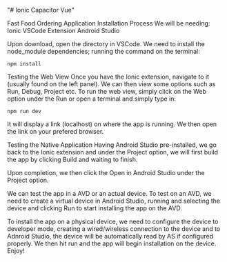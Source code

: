 "# Ionic Capacitor Vue" 

Fast Food Ordering Application Installation Process
We will be needing:
	Ionic VSCode Extension
	Android Studio

Upon download, open the directory in VSCode. We need to install the node_module dependencies;
running the command on the terminal:

	npm install

Testing the Web View
Once you have the Ionic extension, navigate to it (usually found on the left panel).
We can then view some options such as Run, Debug, Project etc. To run the web view,
simply click on the Web option under the Run or open a terminal and simply type in:

	npm run dev

It will display a link (localhost) on where the app is running. We then open the 
link on your prefered browser.

Testing the Native Application
Having Android Studio pre-installed, we go back to the Ionic extension and under the
Project option, we will first build the app by clicking Build and waiting to finish.

Upon completion, we then click the Open in Android Studio under the Project option.

We can test the app in a AVD or an actual device. To test on an AVD, we need to 
create a virtual device in Android Studio, running and selecting the device and 
clicking Run to start installing the app on the AVD. 

To install the app on a physical device, we need to configure the device to developer mode,
creating a wired/wireless connection to the device and to Adnroid Studio, the device will
be automatically read by AS if configured properly. We then hit run and the app will begin
installation on the device. Enjoy!
